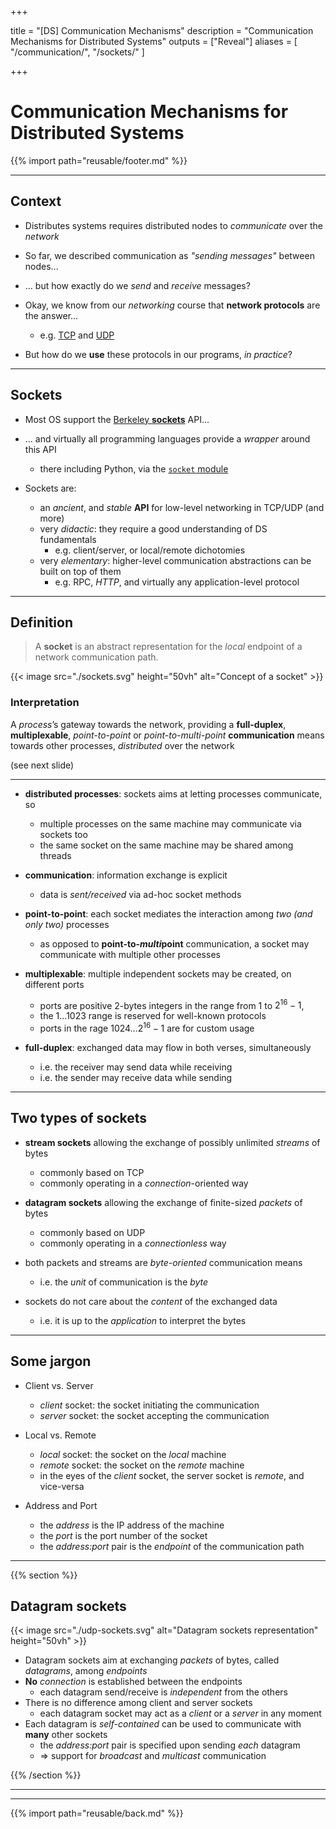 +++

title = "[DS] Communication Mechanisms"
description = "Communication Mechanisms for Distributed Systems"
outputs = ["Reveal"]
aliases = [
    "/communication/",
    "/sockets/"
]

+++

# Communication Mechanisms for Distributed Systems

{{% import path="reusable/footer.md" %}}

---

## Context

- Distributes systems requires distributed nodes to _communicate_ over the _network_

- So far, we described communication as _"sending messages"_ between nodes...

- ... but how exactly do we _send_ and _receive_ messages?

- Okay, we know from our _networking_ course that __network protocols__ are the answer...
    + e.g. [TCP](https://en.wikipedia.org/wiki/Transmission_Control_Protocol) and [UDP](https://en.wikipedia.org/wiki/User_Datagram_Protocol)

- But how do we __use__ these protocols in our programs, _in practice_?

---

## Sockets

- Most OS support the [Berkeley **sockets**](https://en.wikipedia.org/wiki/Berkeley_sockets) API...

- ... and virtually all programming languages provide a _wrapper_ around this API
    + there including Python, via the [`socket` module](https://docs.python.org/3/library/socket.html)

- Sockets are:
    * an _ancient_, and _stable_ __API__ for low-level networking in TCP/UDP (and more)
    * very _didactic_: they require a good understanding of DS fundamentals
        + e.g. client/server, or local/remote dichotomies
    + very _elementary_: higher-level communication abstractions can be built on top of them
        + e.g. RPC, _HTTP_, and virtually any application-level protocol

---

## Definition

> A __socket__ is an abstract representation for the _local_ endpoint of a network communication path.

{{< image src="./sockets.svg" height="50vh" alt="Concept of a socket" >}}

### Interpretation

A _process_’s gateway towards the network, providing a __full-duplex__,
__multiplexable__, _point-to-point_ or _point-to-*multi*-point_ __communication__ means towards other
processes, _distributed_ over the network

(see next slide)

---

- __distributed processes__: sockets aims at letting processes communicate, so
    * multiple processes on the same machine may communicate via sockets too
    * the same socket on the same machine may be shared among threads

- __communication__: information exchange is explicit
    * data is _sent/received_ via ad-hoc socket methods

- __point-to-point__: each socket mediates the interaction among _two (and only two)_ processes
    * as opposed to __point-to-*multi*point__ communication, a socket may communicate with multiple other processes

- __multiplexable__: multiple independent sockets may be created, on different ports
    * ports are positive 2-bytes integers in the range from $1$ to $2^{16} - 1$,
    * the $1\ldots1023$ range is reserved for well-known protocols
    * ports in the rage $1024\ldots2^{16} - 1$ are for custom usage

- __full-duplex__: exchanged data may flow in both verses, simultaneously
    * i.e. the receiver may send data while receiving
    * i.e. the sender may receive data while sending

---

## Two types of sockets

- __stream sockets__ allowing the exchange of possibly unlimited _streams_ of bytes
    + commonly based on TCP
    + commonly operating in a _connection_-oriented way

- __datagram sockets__ allowing the exchange of finite-sized _packets_ of bytes
    + commonly based on UDP
    + commonly operating in a _connectionless_ way

- both packets and streams are _byte-oriented_ communication means
    + i.e. the _unit_ of communication is the _byte_

- sockets do not care about the _content_ of the exchanged data
    + i.e. it is up to the _application_ to interpret the bytes

---

## Some jargon

- Client vs. Server
    + _client_ socket: the socket initiating the communication
    + _server_ socket: the socket accepting the communication

- Local vs. Remote
    + _local_ socket: the socket on the _local_ machine
    + _remote_ socket: the socket on the _remote_ machine
    + in the eyes of the _client_ socket, the server socket is _remote_, and vice-versa

- Address and Port
    + the _address_ is the IP address of the machine
    + the _port_ is the port number of the socket
    + the _address:port_ pair is the _endpoint_ of the communication path

---

{{% section %}}

## Datagram sockets

{{< image src="./udp-sockets.svg" alt="Datagram sockets representation" height="50vh" >}}

- Datagram sockets aim at exchanging _packets_ of bytes, called _datagrams_, among _endpoints_
- __No__ _connection_ is established between the endpoints
    + each datagram send/receive is _independent_ from the others
- There is no difference among client and server sockets
    + each datagram socket may act as a _client_ or a _server_ in any moment
- Each datagram is _self-contained_ can be used to communicate with __many__ other sockets
    + the _address:port_ pair is specified upon sending _each_ datagram
    + $\Rightarrow$ support for _broadcast_ and _multicast_ communication

{{% /section %}}

---


---

{{% import path="reusable/back.md" %}}
